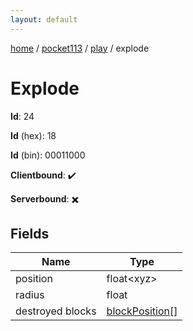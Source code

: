 ```yaml
---
layout: default
---
```


[home](/)  /  [pocket113](/protocol/pocket113)  /  [play](/protocol/pocket113/play)  /  explode

# Explode

**Id**: 24

**Id** (hex): 18

**Id** (bin): 00011000

**Clientbound**: ✔️

**Serverbound**: ✖️

## Fields

Name | Type
---|---
position | float&lt;xyz&gt;
radius | float
destroyed blocks | [blockPosition](/protocol/pocket113/types/block-position)[]
